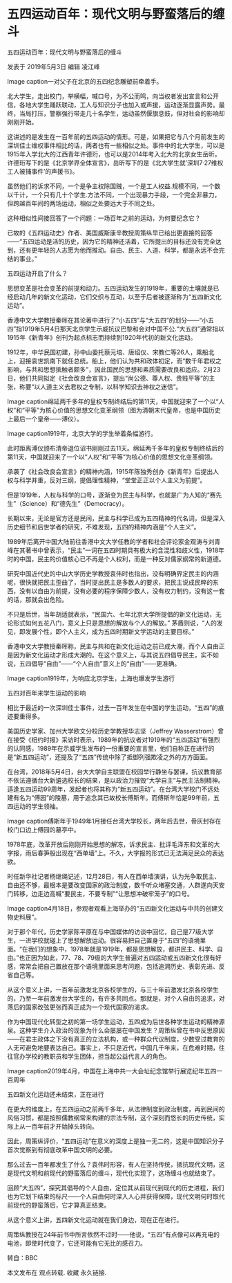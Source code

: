 # 五四运动百年：现代文明与野蛮落后的缠斗

五四运动百年：现代文明与野蛮落后的缠斗

发表于 2019年5月3日 编辑 凌江峰

Image caption一对父子在北京的五四纪念雕塑前牵着手。

北大学生，走出校门，举横幅，喊口号，为不公而鸣，向当权者发出宣言和公开信，各地大学生踊跃联动，工人与知识分子也加入或声援，运动逐渐显露声势。最终，当局打压，警察强行带走几十名学生，运动虽然偃旗息鼓，但对社会的影响却刚刚开始。

这讲述的是发生在一百年前的五四运动的情形。可是，如果把它与八个月前发生的深圳佳士维权事件相比的话，两者也有一些相似之处。事件中的北大学生，可以是1915年入学北大的江西青年许德珩，也可以是2014年考入北大的北京女生岳昕。许德珩写下的是《北京学界全体宣言》，岳昕写下的是《北大学生就’深圳7·27维权工人被捕事件’的声援书》。

虽然他们的诉求不同，一个是争主权除国贼，一个是工人权益.规模不同，一个数以千计，一个只有几十个学生.方法不同，一个出现暴力手段，一个完全非暴力，但跨越百年间的两场运动，相似之处要远大于不同之处。

这种相似性间接回答了一个问题：一场百年之前的运动，为何要纪念它？

已故的《五四运动史》作者、美国威斯康辛教授周策纵早已给出更直接的回答——“五四运动是活的历史，因为它的精神还活着，它所提出的目标还没有完全达到，还有更年轻的人志愿为他而推动。自由、民主、人道、科学，都是永远不会完结的事业。”

五四运动开启了什么？

思想变革是社会变革的前提和动力。五四运动发生的1919年，重要的土壤就是已经启动几年的新文化运动，它们交织与互动，以至于后者被逐渐称为“五四新文化运动”。

香港中文大学教授秦晖在其论著中进行了“小五四”与“大五四”的划分——“小五四”指1919年5月4日那天北京学生示威抗议巴黎和会对中国不公.“大五四”通常指以1915年《新青年》创刊为起点标志而持续到1920年代初的新文化运动。

1912年，中华民国初建，孙中山委托蔡元培、唐绍仪、宋教仁等26人，乘船北上，迎接袁世凯南下就任总统。船上，他们认为共和政体初定，而“数千年君权之影响，与共和思想抵触者颇多”，因此国民的思想和素质需要改良和适应。2月23日，他们共同拟定《社会改良会宣言》，提出“尚公德、尊人权、贵贱平等”的主张，称要“以人道主义去君权之专制，以科学知识去神权之迷信”。

Image caption绵延两千多年的皇权专制终结后的第11天，中国就迎来了一个以“人权”和“平等”为核心价值的思想文化变革纲领（图为清朝末代皇帝，也是中国历史上最后一个皇帝——溥仪）。

Image caption1919年，北京大学的学生举着条幅游行。

此时距离溥仪颁布清帝退位诏书刚刚过去11天。绵延两千多年的皇权专制终结后的第11天，中国就迎来了一个以“人权”和“平等”为核心价值的思想文化变革纲领。

承袭了《社会改良会宣言》的精神内涵，1915年陈独秀创办《新青年》后提出人权与科学并重，反对三纲，提倡理性精神，“堂堂正正以个人主义为前提”。

但是1919年，人权与科学的口号，逐渐变为民主与科学，也就是广为人知的“赛先生”（Science）和“德先生”（Democracy）。

长期以来，无论是官方还是民间，民主与科学已成为五四精神的代名词，但是深入历史细节和后世学者的研究，不难发现，五四的精神内涵是“个人主义”。

1989年后离开中国大陆前往香港中文大学任教的学者和社会评论家金观涛与刘青峰在其著书中曾表示，“民主”一词在五四时期具有极大的含混性和歧义性，1918年时的中国，民主的价值核心已不再是个人权利，而是一种反对儒家纲常的新道德。

研究中国近代史的中山大学历史学教授袁伟时也指出，没有明确界定民主的内涵呢，很快就把民主歪曲了，当时提出民主是多数人的要求，把民主说成民粹的东西，没有以自由为前提，没有必要的程序保障少数人，没有权力制约，没有这一套的话，那就会出危险。

不只是后世，当年胡适就表示，“民国六、七年北京大学所提倡的新文化运动，无论形式如何五花八门，意义上只是思想的解放与个人的解放。” 茅盾则说，“人的发见，即发展个性，即个人主义，成为五四时期新文学运动的主要目标。”

香港中文大学教授秦晖称，民主与共和在新文化运动之前已成大潮，而个人自由正是因为新文化运动才形成大潮的。在这个意义上，与其说五四倡导民主，实不如说，五四倡导“自由”——“个人自由”意义上的“自由”——更准确。

Image caption1919年，为响应北京学生，上海也爆发学生游行

五四对百年来学生运动的影响

相比于最近的一次深圳佳士事件，过去一百年发生在中国的学生运动，“五四”的痕迹要重得多。

美国历史学家、加州大学欧文分校历史学教授华志坚（Jeffrey Wasserstrom）曾在接受《纽约时报》采访时表示，1989年的抗议者对1919年的“五四运动”有强烈的认同感，1989年在示威学生发布的一份重要的宣言里，他们自称正在进行的是“新五四运动”，还提及了“五四”传统中除了抵御列强欺凌之外的方方面面。

在台湾，2018年5月4日，台大大学自主联盟在校园举行静坐与罢课，抗议教育部不依法遵循台大新遴选校长的结果，是以政治力摧毁“大学自主”与民主法制精神。适逢五四运动99周年，发起者也将其称为“新五四运动”。在台湾大学校门不远处建有名为“傅园”的陵墓，用于追念其已故校长傅斯年。而傅斯年恰是99年前，五四运动的学生领袖。

Image caption傅斯年于1949年1月接任台湾大学校长，两年后去世，骨灰封存在校门口边上傅园的墓亭中。

1978年底，改革开放后刚刚开始思想的解冻，诉求民主、批评毛泽东和文革的大字报，雨后春笋般出现在“西单墙”上。不久，大字报的形式已无法满足民众的表达欲。

时任新华社记者杨继绳记述，12月28日，有人在西单墙演讲，认为光争取民主、自由还不够，最根本是要改变国家的政治制度，数千听众堵塞交通，人群遂向天安门转移，边走边高喊“要民主，不要专制”“让思想冲破牢笼子”的口号。

Image caption4月18日，参观者观看上海举办的“五四新文化运动与中共的创建文物史料展”。

对于那个年代，历史学家陈平原在与中国媒体的访谈中回忆，自己是77级大学生，一进学校就碰上了思想解放运动。很容易把自己置身于“五四”的语境里面。“在我们的想象中，1978年就是1919年，都是思想解放，都讲民主、科学、自由。”也正因为如此，77、78、79级的大学生普遍对五四运动或五四新文化很有好感，常常会把自己置放在那个语境里面来思考问题，包括追溯历史、表彰先进、反省自己等。

从这个意义上讲，一百年前激发北京各校学生的，与三十年前激发北京各校学生的，乃至一年前激发台大学生的，有许多共同点。那就是，对个人自由的追求，对落后的国家改弦更张而真正成为一个现代国家的渴求。

作为中国现代化转型之初的第一场学生运动，五四成为后世各种学生运动的精神源泉。这种学生介入政治的现象为什么会屡屡在中国发生？周策纵曾在书中反思原因——在君主政体之下没有真正的立法机构，或一种群众代议制度，少数受过教育的人无可避免地要表达自己。事实上，不只是近代，中国几千年来，在危难时期，往往官办学校的教职员和学生团体，担当起公益代言人的角色。

Image caption2019年4月，中国在上海中共一大会址纪念馆举行展览纪年五四一百周年

五四新文化运动还未结束，正在进行

在更大的维度上，在五四运动之前两千多年，从法律制度到政治制度，再到民间的风俗习惯，都是按照儒教纲常来构建的宗法专制，这个深刻而悠长的历史传统，实际上从一百年前才开始掉头转向。

因此，周策纵评价，“五四运动”在意义的深度上是独一无二的，这是中国知识分子首次觉察到有彻底改革中国文明的必要。

那么过去一百年都发生了什么？袁伟时形容，有人在坚持传统，抵抗现代文明，这是现代文明和前现代的野蛮落后的缠斗，现代化实现了，这场缠斗也就结束了。

回顾“大五四”，探究其倡导的个人自由，定位其从前现代到现代的历史进程，我们也为它划下结束的标尺——个人自由何时深入人心并获得保障，现代文明何时取代前现代的野蛮落后，它才算真正结束。

从这个意义上讲，五四新文化运动就在我们身边，现在正在进行。

周策纵教授在24年前书中所言依然不过时——他说，“五四”有点像可以再充电的电池，即使时代变了，它还可能有它无比的感召力。

转自：BBC

本文发布在 观点转载. 收藏 永久链接.